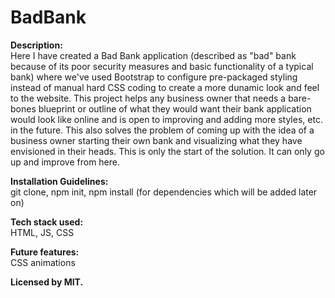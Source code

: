 # BadBank

<b>Description:</b>
<br>Here I have created a Bad Bank application (described as "bad" bank because of its poor security measures and basic functionality of a typical bank) where we've used Bootstrap to configure pre-packaged styling instead of manual hard CSS coding to create a more dunamic look and feel to the website. This project helps any business owner that needs a bare-bones blueprint or outline of what they would want their bank application would look like online and is open to improving and adding more styles, etc. in the future. This also solves the problem of coming up with the idea of a business owner starting their own bank and visualizing what they have envisioned in their heads. This is only the start of the solution. It can only go up and improve from here. 

<b>Installation Guidelines:</b>
<br>git clone, npm init, npm install (for dependencies which will be added later on)

<b>Tech stack used:</b>
<br>HTML, JS, CSS

<b>Future features:</b>
<br>CSS animations

<b>Licensed by MIT.</b>
